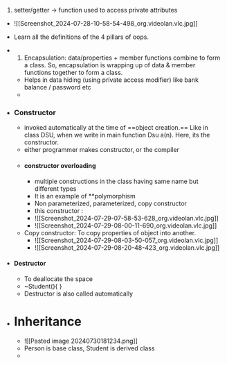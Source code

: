 1. setter/getter -> function used to access private attributes
 - ![[Screenshot_2024-07-28-10-58-54-498_org.videolan.vlc.jpg]]
 - Learn all the definitions of the 4 pillars of oops.
 - 1. Encapsulation: data/properties + member functions combine to form a class. So, encapsulation is wrapping up of data & member functions together to form a class.
    - Helps in data hiding (using private access modifier) like bank balance / password etc
    - 
 - ### Constructor
   - invoked automatically at the time of ==object creation.== Like in class DSU, when we write in main function Dsu a(n). Here, its the constructor.
   - either programmer makes constructor, or the compiler 
   - #### constructor overloading
     - multiple constructions in the class having same name but different types
     - It is an example of **polymorphism
     - Non parameterized, parameterized, copy constructor 
     - this constructor :
      - ![[Screenshot_2024-07-29-07-58-53-628_org.videolan.vlc.jpg]]
      - ![[Screenshot_2024-07-29-08-00-11-690_org.videolan.vlc.jpg]]
    - Copy constructor: To copy properties of object into another.
      - ![[Screenshot_2024-07-29-08-03-50-057_org.videolan.vlc.jpg]]
      - ![[Screenshot_2024-07-29-08-20-48-423_org.videolan.vlc.jpg]]
- #### Destructor
	- To deallocate the space
	- ~Student(){
	  }
	- Destructor is also called automatically

- # Inheritance
	- ![[Pasted image 20240730181234.png]]
	- Person is base class, Student is derived class
	- 